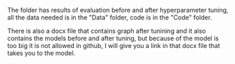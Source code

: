 The folder has results of evaluation before and after hyperparameter tuning, all the data needed is in the "Data" folder, code is in the "Code" folder.

There is also a docx file that contains graph after tunining and it also contains the models before and after tuning, but because of the model is too big it is not allowed in github, I will give you a link in that docx file that takes you to the model. 
